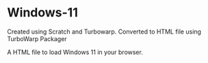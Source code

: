# Windows-11
Created using Scratch and Turbowarp.
Converted to HTML file using TurboWarp Packager

A HTML file to load Windows 11 in your browser.
